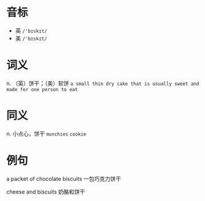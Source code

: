# 音标

- 英 `/'bɪskɪt/`
- 美 `/'bɪskɪt/`

# 词义

n. （英）饼干；（美）软饼
`a small thin dry cake that is usually sweet and made for one person to eat`

# 同义

n. 小点心，饼干
`munchies` `cookie`

# 例句

a packet of chocolate biscuits
一包巧克力饼干

cheese and biscuits
奶酪和饼干


